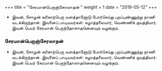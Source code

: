 ﻿+++
title = "சேரமான்பெருஞ்சேரலாதன்  "
weight = 1
date = "2019-05-12"
+++


-  இவன், சோழன் கரிகாற்பெரு வளத்தானோடு போர்செய்து புறப்புண்ணுற்று நாணி வடக்கிருந்தான். இவனைப் பாடியவர்கள்: கழாத்தலையார், வெண்ணிக் குயத்தியார். இவன் பெயர் சேரமான் பெருந்தோளாதனெனவும் வழங்கும். 
  
### சேரமான்பெருஞ்சேரலாதன்  
-  இவன், சோழன் கரிகாற்பெரு வளத்தானோடு போர்செய்து புறப்புண்ணுற்று நாணி வடக்கிருந்தான். இவனைப் பாடியவர்கள்: கழாத்தலையார், வெண்ணிக் குயத்தியார். இவன் பெயர் சேரமான் பெருந்தோளாதனெனவும் வழங்கும். 
